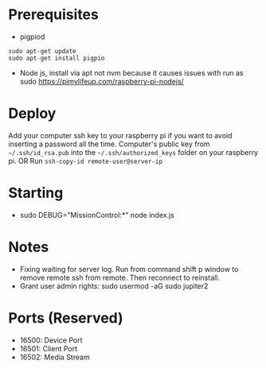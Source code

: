 # Prerequisites

-   pigpiod

```
sudo apt-get update
sudo apt-get install pigpio
```

-   Node js, install via apt not nvm because it causes issues with run as sudo
    https://pimylifeup.com/raspberry-pi-nodejs/

# Deploy

Add your computer ssh key to your raspberry pi if you want to avoid inserting a password all the time.
Computer's public key from `~/.ssh/id_rsa.pub` into the `~/.ssh/authorized_keys` folder on your raspberry pi.
OR
Run `ssh-copy-id remote-user@server-ip`

# Starting

-   sudo DEBUG="MissionControl:\*" node index.js

# Notes

-   Fixing waiting for server log. Run from command shift p window to remove remote ssh from remote. Then reconnect to reinstall.
-   Grant user admin rights: sudo usermod -aG sudo jupiter2

# Ports (Reserved)

-   16500: Device Port
-   16501: Client Port
-   16502: Media Stream
